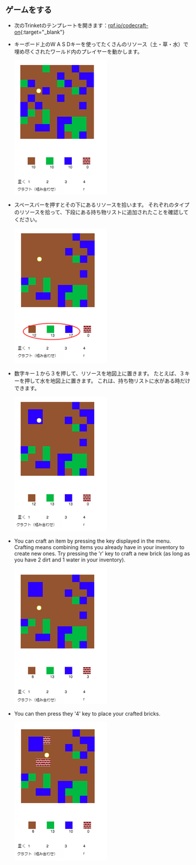 ## ゲームをする

+ 次のTrinketのテンプレートを開きます：[rpf.io/codecraft-on](http://rpf.io/codecraft-on){:target="_blank"}

+ キーボード上のW A S Dキーを使ってたくさんのリソース（土・草・水）で埋め尽くされたワールド内のプレイヤーを動かします。
    
    ![スクリーンショット](images/craft-move.png)

+ スペースバーを押すとその下にあるリソースを拾います。 それぞれのタイプのリソースを拾って、下段にある持ち物リストに追加されたことを確認してください。
    
    ![スクリーンショット](images/craft-pickup.png)

+ 数字キー１から３を押して、リソースを地図上に置きます。 たとえば、３キーを押して水を地図上に置きます。 これは、持ち物リストに水がある時だけできます。
    
    ![スクリーンショット](images/craft-place-water.png)

+ You can craft an item by pressing the key displayed in the menu. Crafting means combining items you already have in your inventory to create new ones. Try pressing the 'r' key to craft a new brick (as long as you have 2 dirt and 1 water in your inventory).
    
    ![screenshot](images/craft-craft-brick.png)

+ You can then press they '4' key to place your crafted bricks.
    
    ![screenshot](images/craft-place-brick.png)